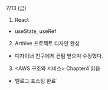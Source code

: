 7/13 (금)
1. React 
- useState, useRef
2. Arthive 프로젝트 디자인 완성
- 디자이너 친구에게 컨펌 받으며 수정했다.
3. <AWS 구조와 서비스> Chapter4 읽음
- 벨로그 포스팅 완료`
